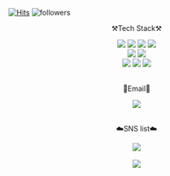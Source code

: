 [![Hits](https://hits.seeyoufarm.com/api/count/incr/badge.svg?url=https%3A%2F%2Fgithub.com%2Fsjsin0905%2Fhit-counter&count_bg=%2379C83D&title_bg=%23555555&icon=&icon_color=%23E7E7E7&title=hits&edge_flat=false)](https://hits.seeyoufarm.com)
![followers](https://img.shields.io/github/followers/sjsin0905?style=social)
<div align="center">
	<p>⚒️Tech Stack⚒️</p>
</div>
<div align="center">
	<img src="https://img.shields.io/badge/Java-007396?style=flat&logo=Conda-Forge&logoColor=white" />
	<img src="https://img.shields.io/badge/HTML5-E34F26?style=flat&logo=HTML5&logoColor=white" />
	<img src="https://img.shields.io/badge/CSS3-1572B6?style=flat&logo=CSS3&logoColor=white" />
	<img src="https://img.shields.io/badge/JavaScript-F7DF1E?style=flat&logo=JavaScript&logoColor=white" />
	<br>
	<img src="https://img.shields.io/badge/Spring-6DB33F?style=flat&logo=Spring&logoColor=white" />
	<img src="https://img.shields.io/badge/Bootstrap-7952B3?style=flat&logo=Bootstrap&logoColor=white" />
	<br>
	<img src="https://img.shields.io/badge/Oracle%20SQL-F80000?style=flat&logo=Oracle&logoColor=white" />
	<img src="https://img.shields.io/badge/MySQL-4479A1?style=flat&logo=MySQL&logoColor=white" />
	<img src="https://img.shields.io/badge/MariaDB-003545?style=flat&logo=MariaDB&logoColor=white" />
</div>
<br>
<div align="center">
	<p>📧Email📧</p>
</div>
<div align="center">
	<img src="https://img.shields.io/badge/sjsin0905@naver.com-03C75A?style=flat&logo=Naver&logoColor=white"/>
</div>
<br>
<div align="center">
	<p>☁️SNS list☁️</p>
</div>
<div align=center>
	<a href="https://www.instagram.com/y.h._.n/">
		<img src="https://img.shields.io/badge/instagram-E4405F?style=flat&logo=instagram&logoColor=white" />
	</a>
	<br>
</div>
<div align=center>
	<br>
	<img src="https://github-readme-stats.vercel.app/api/top-langs/?username=sjsin0905&layout=compact">
</div>
<br>

<!--
**sjsin0905/sjsin0905** is a ✨ _special_ ✨ repository because its `README.md` (this file) appears on your GitHub profile.

Here are some ideas to get you started:

- 🔭 I’m currently working on ...
- 🌱 I’m currently learning ...
- 👯 I’m looking to collaborate on ...
- 🤔 I’m looking for help with ...
- 💬 Ask me about ...
- 📫 How to reach me: ...
- 😄 Pronouns: ...
- ⚡ Fun fact: ...
-->
